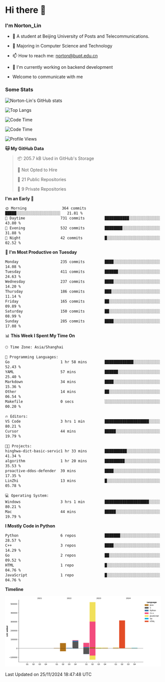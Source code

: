 
# Hi there 👋

### I'm Norton_Lin
- 🏫 A student at Beijing University of Posts and Telecommunications.
- 🌱 Majoring in Computer Science and Technology
- 📫 How to reach me: norton@bupt.edu.cn
- 🌱 I'm currently working on backend development

- Welcome to communicate with me

### Some Stats
![Norton-Lin's GitHub stats](https://github-readme-stats.vercel.app/api?username=Norton-Lin&count_private=true&show_icons=true&theme=radical)

![Top Langs](https://github-readme-stats.vercel.app/api/top-langs/?username=Norton-Lin&langs_count=10&layout=compact)

![Code Time](https://github-readme-stats.vercel.app/api/wakatime?username=Norton_Lin)

<!--START_SECTION:waka-->
![Code Time](http://img.shields.io/badge/Code%20Time-866%20hrs%2035%20mins-blue)

![Profile Views](http://img.shields.io/badge/Profile%20Views-0-blue)

**🐱 My GitHub Data** 

> 📦 205.7 kB Used in GitHub's Storage 
 > 
> 🚫 Not Opted to Hire
 > 
> 📜 21 Public Repositories 
 > 
> 🔑 9 Private Repositories 
 > 
**I'm an Early 🐤** 

```text
🌞 Morning                364 commits         █████░░░░░░░░░░░░░░░░░░░░   21.81 % 
🌆 Daytime                731 commits         ███████████░░░░░░░░░░░░░░   43.80 % 
🌃 Evening                532 commits         ████████░░░░░░░░░░░░░░░░░   31.88 % 
🌙 Night                  42 commits          █░░░░░░░░░░░░░░░░░░░░░░░░   02.52 % 
```
📅 **I'm Most Productive on Tuesday** 

```text
Monday                   235 commits         ████░░░░░░░░░░░░░░░░░░░░░   14.08 % 
Tuesday                  411 commits         ██████░░░░░░░░░░░░░░░░░░░   24.63 % 
Wednesday                237 commits         ████░░░░░░░░░░░░░░░░░░░░░   14.20 % 
Thursday                 186 commits         ███░░░░░░░░░░░░░░░░░░░░░░   11.14 % 
Friday                   165 commits         ██░░░░░░░░░░░░░░░░░░░░░░░   09.89 % 
Saturday                 150 commits         ██░░░░░░░░░░░░░░░░░░░░░░░   08.99 % 
Sunday                   285 commits         ████░░░░░░░░░░░░░░░░░░░░░   17.08 % 
```


📊 **This Week I Spent My Time On** 

```text
🕑︎ Time Zone: Asia/Shanghai

💬 Programming Languages: 
Go                       1 hr 58 mins        █████████████░░░░░░░░░░░░   52.43 % 
YAML                     57 mins             ██████░░░░░░░░░░░░░░░░░░░   25.40 % 
Markdown                 34 mins             ████░░░░░░░░░░░░░░░░░░░░░   15.36 % 
Other                    14 mins             ██░░░░░░░░░░░░░░░░░░░░░░░   06.54 % 
Makefile                 0 secs              ░░░░░░░░░░░░░░░░░░░░░░░░░   00.20 % 

🔥 Editors: 
VS Code                  3 hrs 1 min         ████████████████████░░░░░   80.21 % 
Cursor                   44 mins             █████░░░░░░░░░░░░░░░░░░░░   19.79 % 

🐱‍💻 Projects: 
hinghwa-dict-basic-servic1 hr 33 mins        ██████████░░░░░░░░░░░░░░░   41.34 % 
algorithm                1 hr 20 mins        █████████░░░░░░░░░░░░░░░░   35.53 % 
proactive-ddos-defender  39 mins             ████░░░░░░░░░░░░░░░░░░░░░   17.35 % 
LinZhi                   13 mins             █░░░░░░░░░░░░░░░░░░░░░░░░   05.78 % 

💻 Operating System: 
Windows                  3 hrs 1 min         ████████████████████░░░░░   80.21 % 
Mac                      44 mins             █████░░░░░░░░░░░░░░░░░░░░   19.79 % 
```

**I Mostly Code in Python** 

```text
Python                   6 repos             ███████░░░░░░░░░░░░░░░░░░   28.57 % 
C++                      3 repos             ████░░░░░░░░░░░░░░░░░░░░░   14.29 % 
Go                       2 repos             ██░░░░░░░░░░░░░░░░░░░░░░░   09.52 % 
HTML                     1 repo              █░░░░░░░░░░░░░░░░░░░░░░░░   04.76 % 
JavaScript               1 repo              █░░░░░░░░░░░░░░░░░░░░░░░░   04.76 % 
```



**Timeline**

![Lines of Code chart](https://raw.githubusercontent.com/Norton-Lin/Norton-Lin/main/assets/bar_graph.png)


 Last Updated on 25/11/2024 18:47:48 UTC
<!--END_SECTION:waka-->
